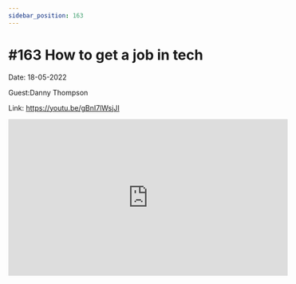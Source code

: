 ```yaml
---
sidebar_position: 163
---
```


# #163 How to get a job in tech

Date: 18-05-2022

Guest:Danny Thompson

Link: https://youtu.be/gBnI7lWsjJI

<iframe width="560" height="315" src="https://www.youtube.com/embed/gBnI7lWsjJI" title="YouTube video player" frameborder="0" allow="accelerometer; autoplay; clipboard-write; encrypted-media; gyroscope; picture-in-picture; web-share" allowfullscreen></iframe>